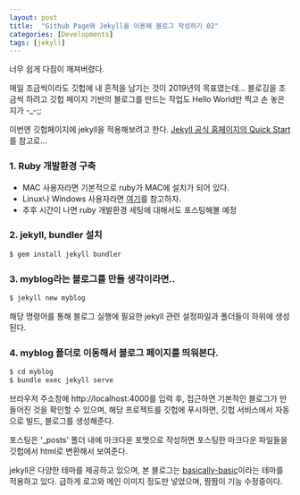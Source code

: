 ```yaml
---
layout: post
title:  "Github Page와 Jekyll을 이용해 블로그 작성하기 02"
categories: [Developments]
tags: [jekyll]
---
```


너무 쉽게 다짐이 깨져버렸다.


매일 조금씩이라도 깃헙에 내 흔적을 남기는 것이 2019년의 목표였는데... 
블로깅을 조금씩 하려고 깃헙 페이지 기반의 블로그를 만드는 작업도 Hello World만 찍고 손 놓은지가 -_-;;

이번엔 깃헙페이지에 jekyll을 적용해보려고 한다.
[Jekyll 공식 홈페이지의 Quick Start](https://jekyllrb.com/docs/)를 참고로... 

### 1. Ruby 개발환경 구축
- MAC 사용자라면 기본적으로 ruby가 MAC에 설치가 되어 있다. 
- Linux나 Windows 사용자라면 [여기](https://www.ruby-lang.org/ko/documentation/installation/)를 참고하자. 
- 추후 시간이 나면 ruby 개발환경 세팅에 대해서도 포스팅해볼 예정

### 2. jekyll, bundler 설치

```bash
$ gem install jekyll bundler 
```

### 3. myblog라는 블로그를 만들 생각이라면..

```bash
$ jekyll new myblog
```

해당 명령어를 통해 블로그 실행에 필요한 jekyll 관련 설정파일과 폴더들이 하위에 생성된다.

### 4. myblog 폴더로 이동해서 블로그 페이지를 띄워본다. 

```bash
$ cd myblog
$ bundle exec jekyll serve
```

브라우저 주소창에 http://localhost:4000를 입력 후, 접근하면 기본적인 블로그가 만들어진 것을 확인할 수 있으며, 
해당 프로젝트를 깃헙에 푸시하면, 깃헙 서비스에서 자동으로 빌드, 블로그를 생성해준다.

포스팅은 '_posts' 폴더 내에 마크다운 포멧으로 작성하면 포스팅한 마크다운 파일들을 깃헙에서 html로 변환해서 보여준다. 

jekyll은 다양한 테마를 제공하고 있으며, 본 블로그는 [basically-basic](https://github.com/mmistakes/jekyll-theme-basically-basic)이라는 테마를 적용하고 있다. 급하게 로고와 메인 이미지 정도만 넣었으며, 짬짬이 기능 수정중이다.